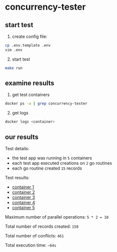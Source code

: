 # concurrency-tester

## start test

1. create config file:

```bash
cp .env.template .env
vim .env
```

2. start test

```bash
make run
```

## examine results

1. get test containers

```bash
docker ps -a | grep concurrency-tester
```

2. get logs

```bash
docker logs <container>
```

## our results

Test details:
- the test app was running in `5` containers
- each test app executed creations on `2` go routines
- each go routine created `15` records

Test results:
- [container 1](results/0527e508fd55.log)
- [container 2](results/22d5f3446a81.log)
- [container 3](results/c775e5e4989b.log)
- [container 4](results/de55d2c9ddf8.log)
- [container 5](results/ff61e1cd2a3c.log)

Maximum number of parallel operations: `5 * 2 = 10`

Total number of records created: `150`

Total number of conflicts: `461`

Total execution time: `~64s`
